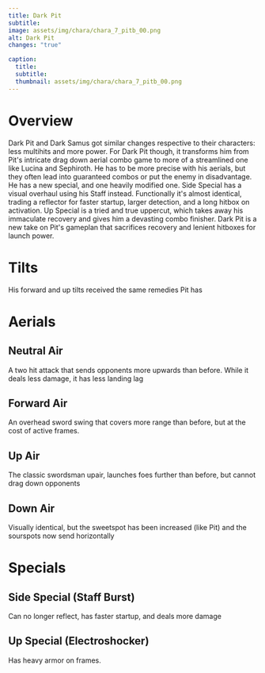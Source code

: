 ```yaml
---
title: Dark Pit
subtitle: 
image: assets/img/chara/chara_7_pitb_00.png
alt: Dark Pit
changes: "true"

caption:
  title:
  subtitle: 
  thumbnail: assets/img/chara/chara_7_pitb_00.png
---
```


# Overview 

Dark Pit and Dark Samus got similar changes respective to their characters: less multihits and more power. For Dark Pit though, it transforms him from Pit's intricate drag down aerial combo game to more of a streamlined one like Lucina and Sephiroth. He has to be more precise with his aerials, but they often lead into guaranteed combos or put the enemy in disadvantage. He has a new special, and one heavily modified one. Side Special has a visual overhaul using his Staff instead. Functionally it's almost identical, trading a reflector for faster startup, larger detection, and a long hitbox on activation. Up Special is a tried and true uppercut, which takes away his immaculate recovery and gives him a devasting combo finisher. Dark Pit is a new take on Pit's gameplan that sacrifices recovery and lenient hitboxes for launch power.

# Tilts

His forward and up tilts received the same remedies Pit has

# Aerials

## Neutral Air

A two hit attack that sends opponents more upwards than before. While it deals less damage, it has less landing lag

## Forward Air

An overhead sword swing that covers more range than before, but at the cost of active frames. 

## Up Air

The classic swordsman upair, launches foes further than before, but cannot drag down opponents 

## Down Air

Visually identical, but the sweetspot has been increased (like Pit) and the sourspots now send horizontally 

# Specials

## Side Special (Staff Burst)

Can no longer reflect, has faster startup, and deals more damage 

## Up Special (Electroshocker)

Has heavy armor on frames.




